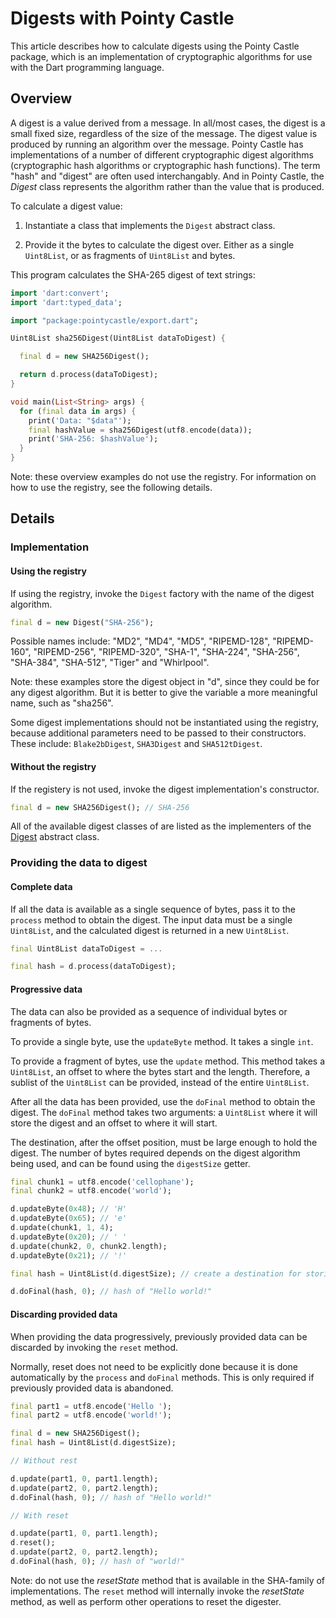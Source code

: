 # Digests with Pointy Castle

This article describes how to calculate digests using the Pointy
Castle package, which is an implementation of cryptographic algorithms
for use with the Dart programming language.

## Overview

A digest is a value derived from a message. In all/most cases, the
digest is a small fixed size, regardless of the size of the
message. The digest value is produced by running an algorithm over the
message. Pointy Castle has implementations of a number of different
cryptographic digest algorithms (cryptographic hash algorithms or
cryptographic hash functions).  The term "hash" and "digest" are often
used interchangably. And in Pointy Castle, the _Digest_ class
represents the algorithm rather than the value that is produced.

To calculate a digest value:

1. Instantiate a class that implements the `Digest` abstract class.

2. Provide it the bytes to calculate the digest over. Either as a
   single `Uint8List`, or as fragments of `Uint8List` and bytes.

This program calculates the SHA-265 digest of text strings:

```dart
import 'dart:convert';
import 'dart:typed_data';

import "package:pointycastle/export.dart";

Uint8List sha256Digest(Uint8List dataToDigest) {

  final d = new SHA256Digest();

  return d.process(dataToDigest);
}

void main(List<String> args) {
  for (final data in args) {
    print('Data: "$data"');
    final hashValue = sha256Digest(utf8.encode(data));
	print('SHA-256: $hashValue');
  }
}
```

Note: these overview examples do not use the registry. For information
on how to use the registry, see the following details.

## Details

### Implementation

#### Using the registry

If using the registry, invoke the `Digest` factory with the name of
the digest algorithm.

```dart
final d = new Digest("SHA-256");
```

Possible names include: "MD2", "MD4", "MD5", "RIPEMD-128",
"RIPEMD-160", "RIPEMD-256", "RIPEMD-320", "SHA-1", "SHA-224",
"SHA-256", "SHA-384", "SHA-512", "Tiger" and "Whirlpool".

Note: these examples store the digest object in "d", since they could
be for any digest algorithm. But it is better to give the variable a
more meaningful name, such as "sha256".

Some digest implementations should not be instantiated using the
registry, because additional parameters need to be passed to their
constructors. These include: `Blake2bDigest`, `SHA3Digest` and
`SHA512tDigest`.

#### Without the registry

If the registery is not used, invoke the digest implementation's
constructor.

```dart
final d = new SHA256Digest(); // SHA-256
```

All of the available digest classes of are listed as the implementers
of the
[Digest](https://pub.dev/documentation/pointycastle/latest/pointycastle.api/Digest-class.html)
abstract class.

### Providing the data to digest

#### Complete data

If all the data is available as a single sequence of bytes, pass it to
the `process` method to obtain the digest. The input data must be a
single `Uint8List`, and the calculated digest is returned in a new
`Uint8List`.

```dart
final Uint8List dataToDigest = ...

final hash = d.process(dataToDigest);
```

#### Progressive data

The data can also be provided as a sequence of individual bytes or
fragments of bytes.

To provide a single byte, use the `updateByte` method. It takes a single `int`.

To provide a fragment of bytes, use the `update` method. This method
takes a `Uint8List`, an offset to where the bytes start and the
length. Therefore, a sublist of the `Uint8List` can be provided, instead
of the entire `Uint8List`.

After all the data has been provided, use the `doFinal` method to obtain the
digest. The `doFinal` method takes two arguments: a `Uint8List` where it will
store the digest and an offset to where it will start.

The destination, after the offset position, must be large enough to
hold the digest.  The number of bytes required depends on the digest
algorithm being used, and can be found using the `digestSize` getter.

```dart
final chunk1 = utf8.encode('cellophane');
final chunk2 = utf8.encode('world');

d.updateByte(0x48); // 'H'
d.updateByte(0x65); // 'e'
d.update(chunk1, 1, 4);
d.updateByte(0x20); // ' '
d.update(chunk2, 0, chunk2.length);
d.updateByte(0x21); // '!'

final hash = Uint8List(d.digestSize); // create a destination for storing the hash

d.doFinal(hash, 0); // hash of "Hello world!"
```

#### Discarding provided data

When providing the data progressively, previously provided data can be
discarded by invoking the `reset` method.

Normally, reset does not need to be explicitly done because it is done
automatically by the `process` and `doFinal` methods.  This is only
required if previously provided data is abandoned.

```dart
final part1 = utf8.encode('Hello ');
final part2 = utf8.encode('world!');

final d = new SHA256Digest();
final hash = Uint8List(d.digestSize);

// Without rest

d.update(part1, 0, part1.length);
d.update(part2, 0, part2.length);
d.doFinal(hash, 0); // hash of "Hello world!"

// With reset

d.update(part1, 0, part1.length);
d.reset();
d.update(part2, 0, part2.length);
d.doFinal(hash, 0); // hash of "world!"
```

Note: do not use the _resetState_ method that is available in the
SHA-family of implementations. The `reset` method will internally
invoke the _resetState_ method, as well as perform other operations to
reset the digester.


